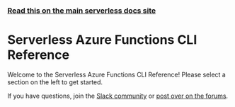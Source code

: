 <!--
title: Serverless - Azure Functions - CLI Reference
menuText: CLI Reference
layout: Doc
-->

<!-- DOCS-SITE-LINK:START automatically generated  -->

### [Read this on the main serverless docs site](https://www.serverless.com/framework/docs/providers/azure/cli-reference/)

<!-- DOCS-SITE-LINK:END -->

# Serverless Azure Functions CLI Reference

Welcome to the Serverless Azure Functions CLI Reference! Please select a section
on the left to get started.

If you have questions, join the [Slack community](https://serverless.com/slack) or [post over on the forums](http://forum.serverless.com/).
